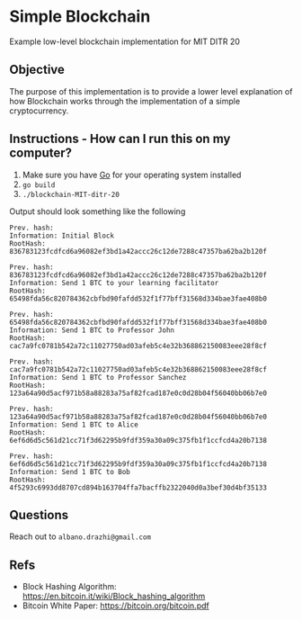 # Simple Blockchain
Example low-level blockchain implementation for MIT DITR 20 

## Objective
The purpose of this implementation is to provide a lower level explanation 
of how Blockchain works through the implementation of a simple cryptocurrency. 

## Instructions - How can I run this on my computer?

1. Make sure you have [Go](https://golang.org/doc/install) for your operating system installed 
2. `go build`
3. `./blockchain-MIT-ditr-20`

Output should look something like the following

```
Prev. hash: 
Information: Initial Block
RootHash: 836783123fcdfcd6a96082ef3bd1a42accc26c12de7288c47357ba62ba2b120f

Prev. hash: 836783123fcdfcd6a96082ef3bd1a42accc26c12de7288c47357ba62ba2b120f
Information: Send 1 BTC to your learning facilitator
RootHash: 65498fda56c820784362cbfbd90fafdd532f1f77bff31568d334bae3fae408b0

Prev. hash: 65498fda56c820784362cbfbd90fafdd532f1f77bff31568d334bae3fae408b0
Information: Send 1 BTC to Professor John
RootHash: cac7a9fc0781b542a72c11027750ad03afeb5c4e32b368862150083eee28f8cf

Prev. hash: cac7a9fc0781b542a72c11027750ad03afeb5c4e32b368862150083eee28f8cf
Information: Send 1 BTC to Professor Sanchez
RootHash: 123a64a90d5acf971b58a88283a75af82fcad187e0c0d28b04f56040bb06b7e0

Prev. hash: 123a64a90d5acf971b58a88283a75af82fcad187e0c0d28b04f56040bb06b7e0
Information: Send 1 BTC to Alice
RootHash: 6ef6d6d5c561d21cc71f3d62295b9fdf359a30a09c375fb1f1ccfcd4a20b7138

Prev. hash: 6ef6d6d5c561d21cc71f3d62295b9fdf359a30a09c375fb1f1ccfcd4a20b7138
Information: Send 1 BTC to Bob
RootHash: 4f5293c6993dd8707cd894b163704ffa7bacffb2322040d0a3bef30d4bf35133
```

## Questions
Reach out to `albano.drazhi@gmail.com`

## Refs
- Block Hashing Algorithm: https://en.bitcoin.it/wiki/Block_hashing_algorithm
- Bitcoin White Paper:  https://bitcoin.org/bitcoin.pdf
